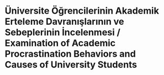 # Üniversite Öğrencilerinin Akademik Erteleme Davranışlarının ve Sebeplerinin İncelenmesi / Examination of Academic Procrastination Behaviors and Causes of University Students
